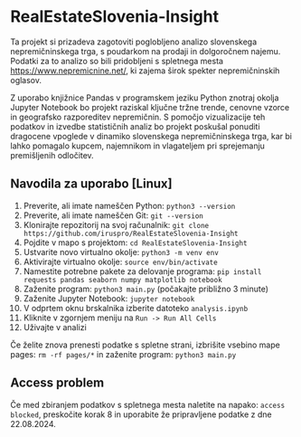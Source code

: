# RealEstateSlovenia-Insight
Ta projekt si prizadeva zagotoviti poglobljeno analizo slovenskega nepremičninskega trga, s poudarkom na prodaji in dolgoročnem najemu. Podatki za to analizo so bili pridobljeni s spletnega mesta https://www.nepremicnine.net/, ki zajema širok spekter nepremičninskih oglasov.

Z uporabo knjižnice Pandas v programskem jeziku Python znotraj okolja Jupyter Notebook bo projekt raziskal ključne tržne trende, cenovne vzorce in geografsko razporeditev nepremičnin. S pomočjo vizualizacije teh podatkov in izvedbe statističnih analiz bo projekt poskušal ponuditi dragocene vpoglede v dinamiko slovenskega nepremičninskega trga, kar bi lahko pomagalo kupcem, najemnikom in vlagateljem pri sprejemanju premišljenih odločitev.

## Navodila za uporabo [Linux]

1. Preverite, ali imate nameščen Python: `python3 --version`
2. Preverite, ali imate nameščen Git: `git --version`
3. Klonirajte repozitorij na svoj računalnik: `git clone https://github.com/iruspro/RealEstateSlovenia-Insight`
4. Pojdite v mapo s projektom: `cd RealEstateSlovenia-Insight`
5. Ustvarite novo virtualno okolje: `python3 -m venv env`
6. Aktivirajte virtualno okolje: `source env/bin/activate`
6. Namestite potrebne pakete za delovanje programa: `pip install requests pandas seaborn numpy matplotlib notebook`
7. Zaženite program: `python3 main.py` (počakajte približno 3 minute)
8. Zaženite Jupyter Notebook: `jupyter notebook`
9. V odprtem oknu brskalnika izberite datoteko `analysis.ipynb`
10. Kliknite v zgornjem meniju na `Run -> Run All Cells`
11. Uživajte v analizi

Če želite znova prenesti podatke s spletne strani, izbrišite vsebino mape pages: `rm -rf pages/*` in zaženite program: `python3 main.py`

## Access problem
Če med zbiranjem podatkov s spletnega mesta naletite na napako: `access blocked`, preskočite korak 8 in uporabite že pripravljene podatke z dne 22.08.2024.
